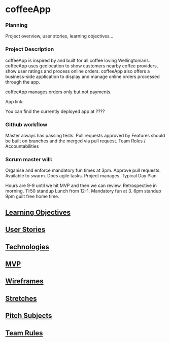 # coffeeApp

### Planning

Project overview, user stories, learning objectives...

### Project Description

coffeeApp is inspired by and built for all coffee loving Wellingtonians. coffeeApp uses geolocation to show customers nearby coffee providers, show user ratings and process online orders. coffeeApp also offers a business-side application to display and manage online orders processed through the app.

coffeeApp manages orders only but not payments.

App link:

You can find the currently deployed app at ????

### Github workflow

Master always has passing tests.
Pull requests approved by <name>
Features should be built on branches and the merged via pull request.
Team Roles / Accountabilities

### Scrum master will: 

Organise and enforce mandatory fun times at 3pm.
Approve pull requests.
Available to swarm.
Does agile tasks.
Project manages.
Typical Day Plan

Hours are 9-9 until we hit MVP and then we can review.
Retrospective in morning.
11:50 standup
Lunch from 12-1.
Mandatory fun at 3.
6pm standup
9pm guilt free home time.

[Learning Objectives](learningObjectives.md)
---------------------

[User Stories](userStories.md)
------------  

[Technologies](technologies.md)
---------------------

[MVP](mvp.md)
---------------------

[Wireframes](wireframes.md)
------------

[Stretches](stretches.md)
-----------

[Pitch Subjects](pitchSubjects.md)
----------------

[Team Rules](teamRules.md)
------------
